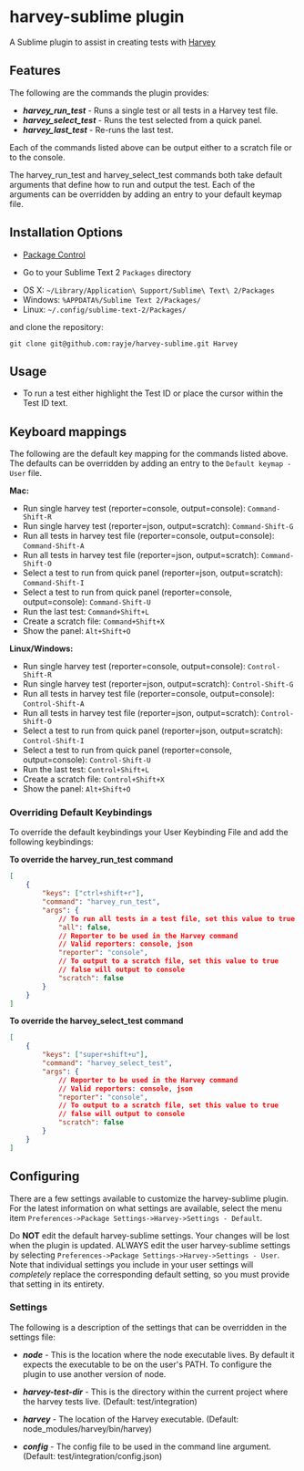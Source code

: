 harvey-sublime plugin
=========================

A Sublime plugin to assist in creating tests with [Harvey](https://github.com/tschwecke/harvey)

Features
--------

The following are the commands the plugin provides:
 * ***harvey_run_test*** - Runs a single test or all tests in a Harvey test file.
 * ***harvey_select_test*** - Runs the test selected from a quick panel.
 * ***harvey_last_test*** - Re-runs the last test.

Each of the commands listed above can be output either to a scratch file or to the console.

The harvey_run_test and harvey_select_test commands both take default arguments that define how to run and output the test. Each of the arguments can be overridden by adding an entry to your default keymap file.

Installation Options
--------------------

* [Package Control](http://wbond.net/sublime_packages/package_control)

* Go to your Sublime Text 2 `Packages` directory

 - OS X:    `~/Library/Application\ Support/Sublime\ Text\ 2/Packages`
 - Windows: `%APPDATA%/Sublime Text 2/Packages/`
 - Linux:   `~/.config/sublime-text-2/Packages/`

and clone the repository:

	git clone git@github.com:rayje/harvey-sublime.git Harvey

Usage
-----

 * To run a test either highlight the Test ID or place the cursor within the Test ID text.

Keyboard mappings
-----------------

The following are the default key mapping for the commands listed above. The defaults can be overridden by adding an entry to the `Default keymap - User` file.

**Mac:**
 - Run single harvey test (reporter=console, output=console): `Command-Shift-R`
 - Run single harvey test (reporter=json, output=scratch): `Command-Shift-G`
 - Run all tests in harvey test file (reporter=console, output=console): `Command-Shift-A`
 - Run all tests in harvey test file (reporter=json, output=scratch): `Command-Shift-O`
 - Select a test to run from quick panel (reporter=json, output=scratch): `Command-Shift-I`
 - Select a test to run from quick panel (reporter=console, output=console): `Command-Shift-U`
 - Run the last test: `Command+Shift+L`
 - Create a scratch file: `Command+Shift+X`
 - Show the panel: `Alt+Shift+O`

**Linux/Windows:**
 - Run single harvey test (reporter=console, output=console): `Control-Shift-R`
 - Run single harvey test (reporter=json, output=scratch): `Control-Shift-G`
 - Run all tests in harvey test file (reporter=console, output=console): `Control-Shift-A`
 - Run all tests in harvey test file (reporter=json, output=scratch): `Control-Shift-O`
 - Select a test to run from quick panel (reporter=json, output=scratch): `Control-Shift-I`
 - Select a test to run from quick panel (reporter=console, output=console): `Control-Shift-U`
 - Run the last test: `Control+Shift+L`
 - Create a scratch file: `Control+Shift+X`
 - Show the panel: `Alt+Shift+O`

### Overriding Default Keybindings

To override the default keybindings your User Keybinding File and add the following keybindings:

**To override the harvey_run_test command**

```json
[
    {
		"keys": ["ctrl+shift+r"],
		"command": "harvey_run_test",
		"args": {
			// To run all tests in a test file, set this value to true
			"all": false,
			// Reporter to be used in the Harvey command
			// Valid reporters: console, json
			"reporter": "console",
			// To output to a scratch file, set this value to true
			// false will output to console
			"scratch": false
		}
	}
]
```

**To override the harvey_select_test command**

```json
[
    {
		"keys": ["super+shift+u"],
		"command": "harvey_select_test",
		"args": {
			// Reporter to be used in the Harvey command
			// Valid reporters: console, json
			"reporter": "console",
			// To output to a scratch file, set this value to true
			// false will output to console
			"scratch": false
		}
	}
]
```

Configuring
-----------
There are a few settings available to customize the harvey-sublime plugin. For the latest information on what settings are available, select the menu item `Preferences->Package Settings->Harvey->Settings - Default`.

Do **NOT** edit the default harvey-sublime settings. Your changes will be lost when the plugin is updated. ALWAYS edit the user harvey-sublime settings by selecting `Preferences->Package Settings->Harvey->Settings - User`. Note that individual settings you include in your user settings will _completely_ replace the corresponding default setting, so you must provide that setting in its entirety.

### Settings
The following is a description of the settings that can be overridden in the settings file:

* ***node*** - This is the location where the node executable lives. By default it expects the executable to be on the user's PATH. To configure the plugin to use another version of node.

* ***harvey-test-dir*** - This is the directory within the current project where the harvey tests live.
		(Default: test/integration)

* ***harvey*** - The location of the Harvey executable.
		(Default: node_modules/harvey/bin/harvey)

* ***config*** - The config file to be used in the command line argument.
		(Default: test/integration/config.json)